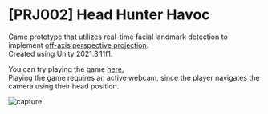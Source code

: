 # [PRJ002] Head Hunter Havoc

Game prototype that utilizes real-time facial landmark detection to implement [off-axis perspective projection](http://160592857366.free.fr/joe/ebooks/ShareData/Generalized%20Perspective%20Projection.pdf). </br>
Created using Unity 2021.3.11f1.

You can try playing the game [here.](https://prjoh.itch.io/head-hunter-havoc) </br>
Playing the game requires an active webcam, since the player navigates the camera using their head position.


![capture](./capture.gif)
